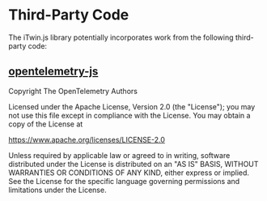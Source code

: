# Third-Party Code

The iTwin.js library potentially incorporates work from the following third-party code:

## [opentelemetry-js](https://github.com/open-telemetry/opentelemetry-js)

Copyright The OpenTelemetry Authors

Licensed under the Apache License, Version 2.0 (the "License"); you may not use this file except in compliance with the License. You may obtain a copy of the License at

<https://www.apache.org/licenses/LICENSE-2.0>

Unless required by applicable law or agreed to in writing, software distributed under the License is distributed on an "AS IS" BASIS, WITHOUT WARRANTIES OR CONDITIONS OF ANY KIND, either express or implied. See the License for the specific language governing permissions and limitations under the License.
